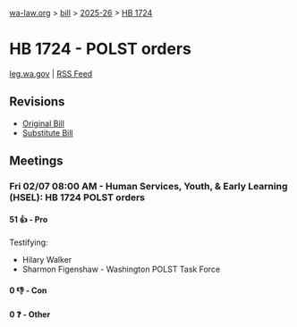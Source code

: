 [wa-law.org](/) > [bill](/bill/) > [2025-26](/bill/2025-26/) > [HB 1724](/bill/2025-26/hb/1724/)

# HB 1724 - POLST orders
[leg.wa.gov](https://app.leg.wa.gov/billsummary?BillNumber=1724&Year=2025&Initiative=false) | [RSS Feed](./rss.xml)

## Revisions
* [Original Bill](1/)
* [Substitute Bill](S/)

## Meetings
### Fri 02/07 08:00 AM - Human Services, Youth, & Early Learning (HSEL): HB 1724 POLST orders
#### 51 👍 - Pro
Testifying:
* Hilary Walker
* Sharmon Figenshaw - Washington POLST Task Force

#### 0 👎 - Con

#### 0 ❓ - Other
